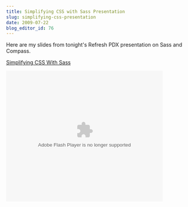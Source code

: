 ```yaml
---
title: Simplifying CSS with Sass Presentation
slug: simplifying-css-presentation
date: 2009-07-22
blog_editor_id: 76
---
```


[Simplifying CSS With Sass]: http://www.slideshare.net/tdreyno/simplifying-css-with-sass

Here are my slides from tonight's Refresh PDX presentation on Sass and Compass.

[Simplifying CSS With Sass]

<div class='flash'>
  <object height='355' style='margin:0px' width='425'>
    <param name='movie' value='http://static.slidesharecdn.com/swf/ssplayer2.swf?doc=simplifyingcsswithsass-090724010510-phpapp02&amp;rel=0&amp;stripped_title=simplifying-css-with-sass' />
    <param name='allowFullScreen' value='true' />
    <param name='allowScriptAccess' value='always' />
    <embed allowfullscreen='true' allowscriptaccess='always' height='355' src='http://static.slidesharecdn.com/swf/ssplayer2.swf?doc=simplifyingcsswithsass-090724010510-phpapp02&amp;rel=0&amp;stripped_title=simplifying-css-with-sass' type='application/x-shockwave-flash' width='425'></embed>
  </object>
</div>
